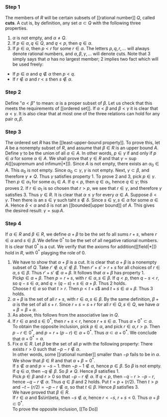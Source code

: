 ### Step 1
The members of $R$ will be certain subsets of [[rational number]] $Q$, called **cuts**. A cut is, by definition, any set $\alpha\subset Q$ with the following three properties.
1. $\alpha$ is not empty, and $\alpha\ne Q$.
2. If $p\in\alpha,q\in Q$, and $q<p$, then $q\in\alpha$.
3. If $p\in\alpha$, then $p<r$ for some $r\in\alpha$.
The letters $p,q,r,...$ will always denote rational numbers, and $\alpha,\beta,\gamma,...$ will denote cuts.
Note that 3 simply says that $\alpha$ has no largest member; 2 implies two fact which will be used freely:
+ If $p\in\alpha$ and $q\notin\alpha$ then $p<q$.
+ If $r\notin\alpha$ and $r<s$ then $s\notin\alpha$.
### Step 2
Define "$\alpha<\beta$" to mean: $\alpha$ is a proper subset of $\beta$.
Let us check that this meets the requirements of [[ordered set]].
If $\alpha<\beta$ and $\beta<\gamma$ it is clear that $\alpha<\gamma$. It is also clear that at most one of the three relations can hold for any pair $\alpha,\beta$.

### Step 3
The ordered set $R$ has the [[least-upper-bound property]].
To prove this, let $A$ be a nonempty subset of $R$, and assume that $\beta\in R$ is an upper bound $A$. Define $\gamma$ to be the union of all $\alpha\in A$. In other words, $p\in\gamma$ if and only if $p\in\alpha$ for some $\alpha\in A$. We shall prove that $\gamma\in R$ and that $\gamma=\sup A$([[supremum and infimum|*]]).
Since $A$ is not empty, there exists an $\alpha_0\in A$. This $\alpha_0$ is not empty. Since $\alpha_0\subset\gamma$, $\gamma$ is not empty. Next, $\gamma\subset\beta$, and therefore $\gamma\ne Q$. Thus $\gamma$ satisfies property 1. To prove 2 and 3, pick $p\in\gamma$. Then $p\in\alpha_1$ for some $\alpha_1\in A$. If $q<p$, then $q\in\alpha_1$, hence $q\in\gamma$; this proves 2. If $r\in\alpha_1$ is so chosen that $r>p$, we see that $r\in\gamma$, and therefore $\gamma$ satisfies 3.
Thus $\gamma\in R$.
It is clear that $\alpha\le\gamma$ for every $\alpha\in A$.
Suppose $\delta<\gamma$. Then there is an $s\in\gamma$ such taht $s\notin\delta$. Since $s\in\gamma,s\in\alpha$ for some $\alpha\in A$. Hence $\delta<\alpha$ and $\delta$ is not an [[bounded|upper bound]] of $A$.
This gives the desired result: $\gamma=\sup A$.

### Step 4
If $\alpha\in R$ and $\beta\in R$, we define $\alpha+\beta$ to be the set fo all sums $r+s$, where $r\in\alpha$ and $s\in\beta$.
We define $0^*$ to be the set of all negative rational numbers. It is clear that $0^*$ is a cut. We verify that the axioms for addition([[field|*]]) hold in $R$, with $0^*$ playging the role of $0$.
1. We have to show that $\alpha+\beta$ is a cut. It is clear that $\alpha+\beta$ is a nonempty subset of $Q$. Take $r'\notin\alpha,s'\notin\beta$. Then $r'+s'>r+s$ for all choices of $r\in\alpha,s\in\beta$. Thus $r'+s'\notin\alpha+\beta$. It follows that $\alpha+\beta$ has property 1.<br>Pick$p\in\alpha+\beta$. Then $p=r+s$, with $r\in\alpha,s\in\beta$. If $q<p$, then $q-s<r$, so $q-s\in\alpha$, and $q=(q-s)+s\in\alpha+\beta$. Thus 2 holds.<br>Choose $t\in\alpha$ so that $t>r$. Then $p<t+s$$ and $t+s\in\alpha+\beta$. Thus 3 holds.
2. $\alpha+\beta$ is the set of all $r+s$, with $r\in\alpha,s\in\beta$. By the same definition, $\beta+\alpha$ is the set of all $s+r$. Since $r+s=s+r$ for all $r\in Q,s\in Q$, we have $\alpha+\beta=\beta+\alpha$.
3. As above, this follows from the associative law in $Q$.
4. If $r\in\alpha$ and $s\in0^*$, then $r+s<r$, hence $r+s\in\alpha$. Thus $\alpha+0^*\subset\alpha$.<br>To obtain the opposite inclusion, pick $p\in\alpha$, and pick $r\in\alpha,r>p$. Then $p-r\in0^*$, and $p=r+(p-r)\in\alpha+0^*$. Thus $\alpha\subset\alpha+0^*$. We conclude that $\alpha+0^*=\alpha$.
5. Fix $\alpha\in R$. Let $\beta$ be the set of all $p$ with the following property: There exists $r>0$ such that $-p-r\notin\alpha$.<br>In other words, some [[rational number]] smaller than $-p$ fails to be in $\alpha$. We show that $\beta\in R$ and that $\alpha+\beta=0^*$.<br>If $s\notin\alpha$ and $p=-s-1$. then $-p-1\notin\alpha$, hence $p\in\beta$. So $\beta$ is not empty. If $q\in\alpha$, then $-q\notin\beta$. So $\beta\ne Q$. Hence $\beta$ satisfies 1.<br>Pick $p\in\beta$ and $r>0$ so that $-p-r\notin\alpha$. If $q<p$, then $-q-r>-p-r$, hence $-q-r\notin\alpha$. Thus $q\in\beta$ and 2 holds. Put $t=p+(r/2)$. Then $t>p$ and $-t-(r/2)=-p-r\notin\alpha$, so that $t\in\beta$. Hence $\beta$ satisfies 3.<br>We have proved that $\beta\in R$.<br>If $r\in\alpha$ and $s\in\beta, then $-s\notin\alpha$, hence $r<-s$, $r+s<0$. Thus $\alpha+\beta\subset 0^*$.<br>To prove the opposite inclusion, [[To Do]]